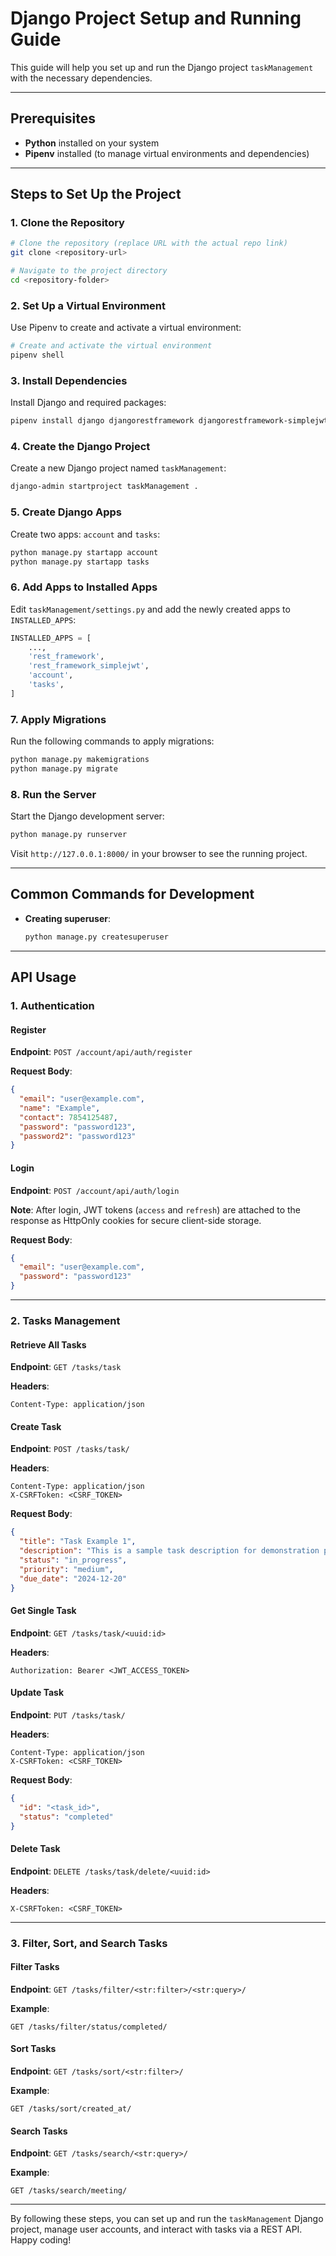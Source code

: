 # Django Project Setup and Running Guide

This guide will help you set up and run the Django project `taskManagement` with the necessary dependencies.

---

## Prerequisites

- **Python** installed on your system
- **Pipenv** installed (to manage virtual environments and dependencies)

---

## Steps to Set Up the Project

### 1. Clone the Repository

```bash
# Clone the repository (replace URL with the actual repo link)
git clone <repository-url>

# Navigate to the project directory
cd <repository-folder>
```

### 2. Set Up a Virtual Environment

Use Pipenv to create and activate a virtual environment:

```bash
# Create and activate the virtual environment
pipenv shell
```

### 3. Install Dependencies

Install Django and required packages:

```bash
pipenv install django djangorestframework djangorestframework-simplejwt
```

### 4. Create the Django Project

Create a new Django project named `taskManagement`:

```bash
django-admin startproject taskManagement .
```

### 5. Create Django Apps

Create two apps: `account` and `tasks`:

```bash
python manage.py startapp account
python manage.py startapp tasks
```

### 6. Add Apps to Installed Apps

Edit `taskManagement/settings.py` and add the newly created apps to `INSTALLED_APPS`:

```python
INSTALLED_APPS = [
    ...,
    'rest_framework',
    'rest_framework_simplejwt',
    'account',
    'tasks',
]
```

### 7. Apply Migrations

Run the following commands to apply migrations:

```bash
python manage.py makemigrations
python manage.py migrate
```

### 8. Run the Server

Start the Django development server:

```bash
python manage.py runserver
```

Visit `http://127.0.0.1:8000/` in your browser to see the running project.

---

## Common Commands for Development

- **Creating superuser**:
  ```bash
  python manage.py createsuperuser
  ```

---

## API Usage

### 1. **Authentication**

#### **Register**

**Endpoint**: `POST /account/api/auth/register`

**Request Body**:

```json
{
  "email": "user@example.com",
  "name": "Example",
  "contact": 7854125487,
  "password": "password123",
  "password2": "password123"
}
```

#### **Login**

**Endpoint**: `POST /account/api/auth/login`

**Note**: After login, JWT tokens (`access` and `refresh`) are attached to the response as HttpOnly cookies for secure client-side storage.

**Request Body**:

```json
{
  "email": "user@example.com",
  "password": "password123"
}
```

---

### 2. **Tasks Management**

#### **Retrieve All Tasks**

**Endpoint**: `GET /tasks/task`

**Headers**:

```
Content-Type: application/json
```

#### **Create Task**

**Endpoint**: `POST /tasks/task/`

**Headers**:

```
Content-Type: application/json
X-CSRFToken: <CSRF_TOKEN>
```

**Request Body**:

```json
{
  "title": "Task Example 1",
  "description": "This is a sample task description for demonstration purposes.",
  "status": "in_progress",
  "priority": "medium",
  "due_date": "2024-12-20"
}
```

#### **Get Single Task**

**Endpoint**: `GET /tasks/task/<uuid:id>`

**Headers**:

```
Authorization: Bearer <JWT_ACCESS_TOKEN>
```

#### **Update Task**

**Endpoint**: `PUT /tasks/task/`

**Headers**:

```
Content-Type: application/json
X-CSRFToken: <CSRF_TOKEN>
```

**Request Body**:

```json
{
  "id": "<task_id>",
  "status": "completed"
}
```

#### **Delete Task**

**Endpoint**: `DELETE /tasks/task/delete/<uuid:id>`

**Headers**:

```
X-CSRFToken: <CSRF_TOKEN>
```

---

### 3. **Filter, Sort, and Search Tasks**

#### **Filter Tasks**

**Endpoint**: `GET /tasks/filter/<str:filter>/<str:query>/`

**Example**:

```
GET /tasks/filter/status/completed/
```

#### **Sort Tasks**

**Endpoint**: `GET /tasks/sort/<str:filter>/`

**Example**:

```
GET /tasks/sort/created_at/
```

#### **Search Tasks**

**Endpoint**: `GET /tasks/search/<str:query>/`

**Example**:

```
GET /tasks/search/meeting/
```

---

By following these steps, you can set up and run the `taskManagement` Django project, manage user accounts, and interact with tasks via a REST API. Happy coding!
